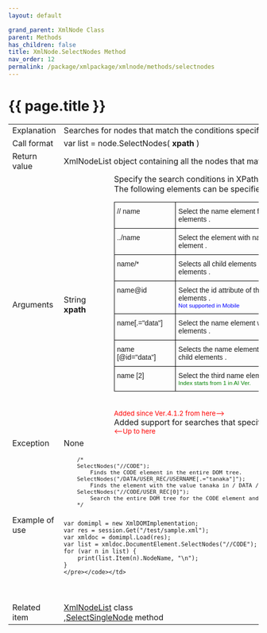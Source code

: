 ```yaml
---
layout: default

grand_parent: XmlNode Class
parent: Methods
has_children: false
title: XmlNode.SelectNodes Method
nav_order: 12
permalink: /package/xmlpackage/xmlnode/methods/selectnodes
---
```

# {{ page.title }}

<table>
  <tr>
    <td>Explanation</td>
    <td colspan="2">Searches for nodes that match the conditions specified in XPath .</td>
  </tr>
  <tr>
    <td>Call format</td>
    <td colspan="2">var list = node.SelectNodes( <b>xpath</b> )</td>
  </tr>
  <tr>
    <td>Return value</td>
    <td colspan="2">XmlNodeList object containing all the nodes that match the criteria</td>
  </tr>  
  <tr>
    <td>Arguments</td>
    <td>String <b>xpath</b></td>
    <td>Specify the search conditions in XPath format.<br>The following elements can be specified for XPath.<br><style type="text/css">
.tg  {border-collapse:collapse;border-spacing:0;}
.tg td{border-color:black;border-style:solid;border-width:1px;font-family:Arial, sans-serif;font-size:14px;
  overflow:hidden;padding:10px 5px;word-break:normal;}
.tg th{border-color:black;border-style:solid;border-width:1px;font-family:Arial, sans-serif;font-size:14px;
  font-weight:normal;overflow:hidden;padding:10px 5px;word-break:normal;}
.tg .tg-0lax{text-align:left;vertical-align:top}
</style>
<table class="tg">
<thead>
  <tr>
    <th class="tg-0lax">// name</th>
    <th class="tg-0lax">Select the name element from the current child and descendant elements .</th>
  </tr>
</thead>
<tbody>
  <tr>
    <td class="tg-0lax">../name</td>
    <td class="tg-0lax">Select the element with name from the children of the current parent element .</td>
  </tr>
  <tr>
    <td class="tg-0lax">name/*</td>
    <td class="tg-0lax">Selects all child elements of the name element from the current child elements .</td>
  </tr>
  <tr>
    <td class="tg-0lax">name@id</td>
    <td class="tg-0lax">Select the id attribute of the name element from the current child elements .<br><small><span style="color:blue">Not supported in Mobile</span></small></td>
  </tr>
  <tr>
    <td class="tg-0lax">name[.="data"]</td>
    <td class="tg-0lax">Select the name element with the value data from the current child elements .</td>
  </tr>
  <tr>
    <td class="tg-0lax">name [@id="data"]</td>
    <td class="tg-0lax">Selects the name element with an id attribute of data from the current child elements .</td>
  </tr>
  <tr>
    <td class="tg-0lax">name [2]</td>
    <td class="tg-0lax">Select the third name element from the current child elements .<br><small><span style="color:green">Index starts from 1 in AI Ver.</span></small></td>
  </tr>
</tbody>
</table>
<br><small><span style="color:red">Added since Ver.4.1.2 from here--></span></small><br>Added support for searches that specify NodeType such as #text.<br><small><span style="color:red"><--Up to here</span></small></td>
  </tr>
  <tr>
    <td>Exception</td>
    <td colspan="2">None</td>
  </tr>
  <tr>
    <td>Example of use</td>
    <td colspan="2"><code><pre>
    /*
    SelectNodes("//CODE");
        Finds the CODE element in the entire DOM tree.
    SelectNodes("/DATA/USER_REC/USERNAME[.="tanaka"]");
        Finds the element with the value tanaka in / DATA / USER_REC / USERNAME.
    SelectNodes("//CODE/USER_REC[0]");
        Search the entire DOM tree for the CODE element and select the beginning of its child USER_REC.
    */
    
    var domimpl = new XmlDOMImplementation;
    var res = session.Get("/test/sample.xml");
    var xmldoc = domimpl.Load(res);
    var list = xmldoc.DocumentElement.SelectNodes("//CODE");
    for (var n in list) {
        print(list.Item(n).NodeName, "\n");
    }
    </pre></code></td>
  </tr>
  <tr>
    <td>Related item</td>
    <td colspan="2"><a href="/package/xmlpackage/xmlnodelist">XmlNodeList</a> class<br>,<a href="/package/xmlpackage/xmlnode/methods/selectsinglenode">SelectSingleNode</a> method</td>
  </tr>
</table>



